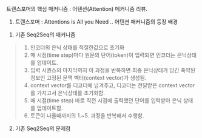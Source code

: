 트랜스포머의 핵심 매커니즘 : 어텐션(Attention) 메커니즘 리뷰.

1. 트랜스포머 : Attentions is All you Need .. 어텐션 매커니즘의 등장 배경

1) 기존 Seq2Seq의 매커니즘
> 1. 인코더의 은닉 상태를 적절한값으로 초기화
> 2. 매 시점(time step)마다 원문의 단어(token)이 입력되면 인코더는 은닉상태를 업데이트.
> 3. 입력 시퀀스의 마지막까지 이 과정을 반복하면 최종 은닉상태가 담긴 축약된 정보인 고정된 문맥 벡터(context vector)가 생성됨.
> 4. context vector를 디코더에 넘겨주고, 디코더는 전달받은 context vector를 가지고서 은닉상태를 초기화함.
> 5. 매 시점(time step) 바로 직전 시점에 출력했던 단어를 입력받아 은닉 상태를 업데이트함.
> 6. <eos>토큰이 나올때까지의 1.~5. 과정을 반복해서 수행함.

2) 기존 Seq2Seq의 문제점
